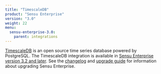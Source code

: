 ```yaml
---
title: "TimescaleDB"
product: "Sensu Enterprise"
version: "3.0"
weight: 22
menu:
  sensu-enterprise-3.0:
    parent: integrations
---
```


[TimescaleDB][4] is an open source time series database powered by PostgreSQL.
The TimescaleDB integration is available in [Sensu Enterprise version 3.2 and later][3].
See the [changelog][1] and [upgrade guide][2] for information about upgrading Sensu Enterprise.

[1]: /sensu-enterprise/latest/changelog
[2]: /sensu-enterprise/latest/upgrading
[3]: /sensu-enterprise/latest/integrations/timescaledb
[4]: https://www.timescale.com/
